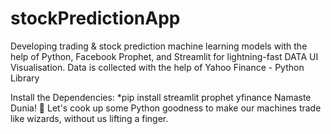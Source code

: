 # stockPredictionApp

Developing trading & stock prediction machine learning models with the help of Python, Facebook Prophet, and Streamlit for lightning-fast DATA UI Visualisation.
Data is collected with the help of Yahoo Finance - Python Library

Install the Dependencies:
*pip install streamlit prophet yfinance
Namaste Dunia! 🚀 Let's cook up some Python goodness to make our machines trade like wizards, without us lifting a finger. 
